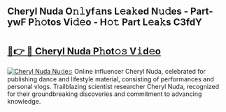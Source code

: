## Cheryl Nuda O𝚗𝚕yf𝚊ns L𝚎a𝚔ed N𝚞𝚍es - Part-ywF P𝚑𝚘tos Vi𝚍𝚎o - H𝚘𝚝 Part L𝚎a𝚔s C3fdY

# <h2><a href="http://kf5zjt.oniu.top/?m=Cheryl+Nuda">🔗👉 🔴 Cheryl Nuda P𝚑ot𝚘𝚜 V𝚒d𝚎o</a></h2>

[![Cheryl Nuda Nu𝚍e𝚜](https://i.imgur.com/0qMVB7G.gif)](http://kf5zjt.oniu.top/?m=Cheryl+Nuda)
Online influencer Cheryl Nuda, celebrated for publishing dance and lifestyle material, consisting of performances and personal vlogs. Trailblazing scientist researcher Cheryl Nuda, recognized for their groundbreaking discoveries and commitment to advancing knowledge.  
